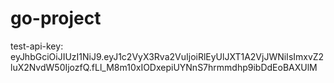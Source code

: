 # go-project
test-api-key: eyJhbGciOiJIUzI1NiJ9.eyJ1c2VyX3Rva2VuIjoiRlEyUlJXT1A2VjJWNiIsImxvZ2luX2NvdW50IjozfQ.fLl_M8m10xIODxepiUYNnS7hrmmdhp9ibDdEoBAXUlM